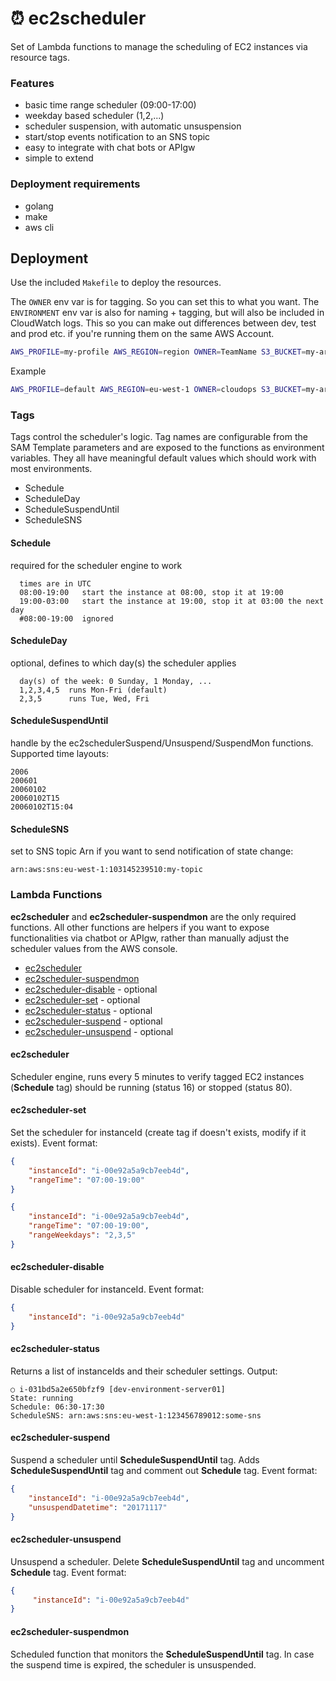 # ⏰ ec2scheduler
Set of Lambda functions to manage the scheduling of EC2 instances via resource tags.

### Features
- basic time range scheduler (09:00-17:00)
- weekday based scheduler (1,2,...)
- scheduler suspension, with automatic unsuspension
- start/stop events notification to an SNS topic
- easy to integrate with chat bots or APIgw
- simple to extend


### Deployment requirements
- golang
- make
- aws cli


## Deployment
Use the included `Makefile` to deploy the resources.

The `OWNER` env var is for tagging. So you can set this to what you want.
The `ENVIRONMENT` env var is also for naming + tagging, but will also be included in CloudWatch logs.
This so you can make out differences between dev, test and prod etc. if you're running them on the same AWS Account.

```bash
AWS_PROFILE=my-profile AWS_REGION=region OWNER=TeamName S3_BUCKET=my-artifact-bucket make deploy
```

Example
```bash
AWS_PROFILE=default AWS_REGION=eu-west-1 OWNER=cloudops S3_BUCKET=my-artifact-bucket make deploy
```

### Tags
Tags control the scheduler's logic. Tag names are configurable from the SAM Template
parameters and are exposed to the functions as environment variables.
They all have meaningful default values which should work with most environments.
- Schedule
- ScheduleDay
- ScheduleSuspendUntil
- ScheduleSNS

#### Schedule
required for the scheduler engine to work
```
  times are in UTC
  08:00-19:00   start the instance at 08:00, stop it at 19:00
  19:00-03:00   start the instance at 19:00, stop it at 03:00 the next day
  #08:00-19:00  ignored
```

#### ScheduleDay
optional, defines to which day(s) the scheduler applies
```
  day(s) of the week: 0 Sunday, 1 Monday, ...
  1,2,3,4,5  runs Mon-Fri (default)
  2,3,5      runs Tue, Wed, Fri
```

#### ScheduleSuspendUntil
handle by the ec2schedulerSuspend/Unsuspend/SuspendMon functions. Supported time layouts:
```
2006
200601
20060102
20060102T15
20060102T15:04
```

#### ScheduleSNS
set to SNS topic Arn if you want to send notification of state change:
```
arn:aws:sns:eu-west-1:103145239510:my-topic
```


### Lambda Functions
**ec2scheduler** and **ec2scheduler-suspendmon** are the only required functions.
All other functions are helpers if you want to expose functionalities via chatbot or APIgw, rather than manually adjust the scheduler values from the AWS console.

- [ec2scheduler](source/scheduler)
- [ec2scheduler-suspendmon](source/scheduler-suspend-mon)
- [ec2scheduler-disable](source/scheduler-disable) - optional
- [ec2scheduler-set](source/scheduler-set) - optional
- [ec2scheduler-status](source/scheduler-status) - optional
- [ec2scheduler-suspend](source/scheduler-suspend) - optional
- [ec2scheduler-unsuspend](source/scheduler-unsuspend) - optional

#### ec2scheduler
Scheduler engine, runs every 5 minutes to verify tagged EC2 instances (**Schedule** tag) should be running (status 16) or stopped (status 80).


#### ec2scheduler-set
Set the scheduler for instanceId (create tag if doesn't exists, modify if it exists). Event format:

```json
{
    "instanceId": "i-00e92a5a9cb7eeb4d",
    "rangeTime": "07:00-19:00"
}
```

```json
{
    "instanceId": "i-00e92a5a9cb7eeb4d",
    "rangeTime": "07:00-19:00",
    "rangeWeekdays": "2,3,5"
}
```


#### ec2scheduler-disable
Disable scheduler for instanceId. Event format:

```json
{
    "instanceId": "i-00e92a5a9cb7eeb4d"
}
```


#### ec2scheduler-status
Returns a list of instanceIds and their scheduler settings. Output:

```
○ i-031bd5a2e650bfzf9 [dev-environment-server01]
State: running
Schedule: 06:30-17:30
ScheduleSNS: arn:aws:sns:eu-west-1:123456789012:some-sns

```


#### ec2scheduler-suspend
Suspend a scheduler until **ScheduleSuspendUntil** tag. Adds **ScheduleSuspendUntil** tag and comment out **Schedule** tag. Event format:

```json
{
    "instanceId": "i-00e92a5a9cb7eeb4d",
    "unsuspendDatetime": "20171117"
}
```



#### ec2scheduler-unsuspend
Unsuspend a scheduler. Delete **ScheduleSuspendUntil** tag and uncomment **Schedule** tag. Event format:

```json
{
     "instanceId": "i-00e92a5a9cb7eeb4d"
}
```


#### ec2scheduler-suspendmon
Scheduled function that monitors the **ScheduleSuspendUntil** tag.
In case the suspend time is expired, the scheduler is unsuspended.

